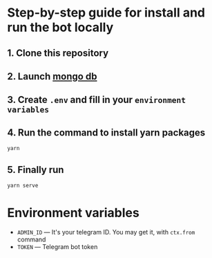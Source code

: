 # Step-by-step guide for install and run the bot locally

## 1. Clone this repository
## 2. Launch [mongo db](https://www.mongodb.com/)
## 3. Create `.env` and fill in your `environment variables`
## 4. Run the command to install yarn packages
```
yarn
```
## 5. Finally run
```
yarn serve
```

# Environment variables

- `ADMIN_ID` — It's your telegram ID. You may get it, with `ctx.from` command
- `TOKEN` — Telegram bot token
